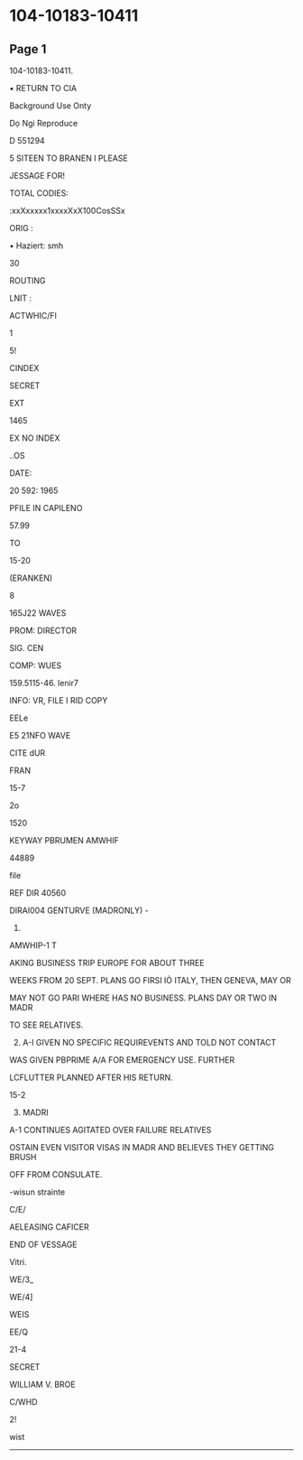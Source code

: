 # 104-10183-10411

## Page 1

104-10183-10411.

• RETURN TO CIA

Background Use Onty

Dọ Ngi Reproduce

D 551294

5 SITEEN TO BRANEN I PLEASE

JESSAGE FOR!

TOTAL CODIES:

:xxXxxxxx1xxxxXxX100CosSSx

ORIG :

• Haziert: smh

30

ROUTING

LNIT :

ACTWHIC/FI

1

5!

CINDEX

SECRET

EXT

1465

EX NO INDEX

..OS

DATE:

20 592: 1965

PFILE IN CAPILENO

57.99

TO

15-20

(ERANKEN)

8

165J22 WAVES

PROM: DIRECTOR

SIG. CEN

COMP: WUES

159.5115-46. lenir7

INFO: VR, FILE I RID COPY

EELe

E5 21NFO WAVE

CITE dUR

FRAN

15-7

2o

1520

KEYWAY PBRUMEN AMWHIF

44889

file

REF DIR 40560

DIRAI004 GENTURVE (MADRONLY) -

1.

AMWHIP-1 T

AKING BUSINESS TRIP EUROPE FOR ABOUT THREE

WEEKS FROM 20 SEPT. PLANS GO FIRSI IÒ ITALY, THEN GENEVA, MAY OR

MAY NOT GO PARI WHERE HAS NO BUSINESS. PLANS DAY OR TWO IN MADR

TO SEE RELATIVES.

2. A-I GIVEN NO SPECIFIC REQUIREVENTS AND TOLD NOT CONTACT

WAS GIVEN PBPRIME A/A FOR EMERGENCY USE. FURTHER

LCFLUTTER PLANNED AFTER HIS RETURN.

15-2

3. MADRI

A-1 CONTINUES AGITATED OVER FAILURE RELATIVES

OSTAIN EVEN VISITOR VISAS IN MADR AND BELIEVES THEY GETTING BRUSH

OFF FROM CONSULATE.

-wisun strainte

C/E/

AELEASING CAFICER

END OF VESSAGE

Vitri.

WE/3_

WE/4]

WEIS

EE/Q

21-4

SECRET

WILLIAM V. BROE

C/WHD

2!

wist

---

